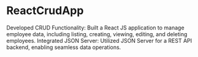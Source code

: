 # ReactCrudApp
Developed CRUD Functionality: Built a React JS application to manage employee data, including listing, creating, viewing, editing, and deleting employees. Integrated JSON Server: Utilized JSON Server for a REST API backend, enabling seamless data operations.
